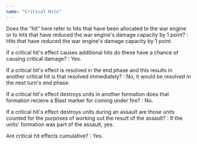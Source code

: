 ```yaml
---
name: "Critical Hits"
---
```

Does the <q>hit</q> here refer to hits that have been allocated to the war engine or to hits that have reduced the war engine's damage capacity by 1 point?
: Hits that have reduced the war engine's damage capacity by 1 point.

If a critical hit's effect causes additional hits do these have a chance of causing critical damage?
: Yes.

If a critical hit's effect is resolved in the end phase and this results in another critical hit is that resolved immediately?
: No, it would be resolved in the next turn's end phase.

If a critical hit's effect destroys units in another formation does that formation recieve a Blast marker for coming under fire?
: No.

If a critical hit's effect destroys units during an assault are those units counted for the purposes of working out the result of the assault?
: If the units' formation was part of the assault, yes.

Are critical hit effects cumulative?
: Yes.